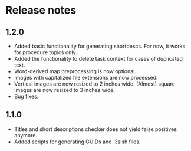 # Release notes

## 1.2.0
* Added basic functionality for generating shortdescs. For now, it works for procedure topics only.
* Added the functionality to delete task context for cases of duplicated text.
* Word-derived map preprocessing is now optional.
* Images with capitalized file extensions are now processed.
* Vertical images are now resized to 2 inches wide. (Almost) square images are now resized to 3 inches wide.
* Bug fixes.

## 1.1.0
* Titles and short descriptions checker does not yield false positives anymore.
* Added scripts for generating GUIDs and .3sish files.
